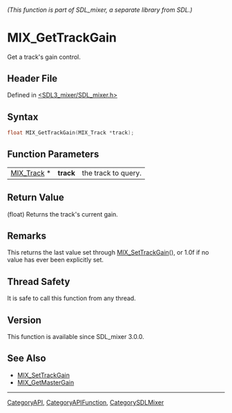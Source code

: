 ###### (This function is part of SDL_mixer, a separate library from SDL.)
# MIX_GetTrackGain

Get a track's gain control.

## Header File

Defined in [<SDL3_mixer/SDL_mixer.h>](https://github.com/libsdl-org/SDL_mixer/blob/main/include/SDL3_mixer/SDL_mixer.h)

## Syntax

```c
float MIX_GetTrackGain(MIX_Track *track);
```

## Function Parameters

|                          |           |                     |
| ------------------------ | --------- | ------------------- |
| [MIX_Track](MIX_Track) * | **track** | the track to query. |

## Return Value

(float) Returns the track's current gain.

## Remarks

This returns the last value set through
[MIX_SetTrackGain](MIX_SetTrackGain)(), or 1.0f if no value has ever been
explicitly set.

## Thread Safety

It is safe to call this function from any thread.

## Version

This function is available since SDL_mixer 3.0.0.

## See Also

- [MIX_SetTrackGain](MIX_SetTrackGain)
- [MIX_GetMasterGain](MIX_GetMasterGain)

----
[CategoryAPI](CategoryAPI), [CategoryAPIFunction](CategoryAPIFunction), [CategorySDLMixer](CategorySDLMixer)

